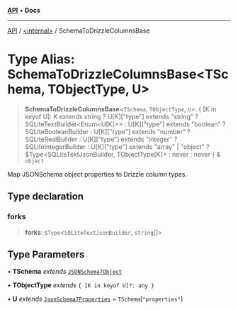 [**API**](../../README.md) • **Docs**

***

[API](../../README.md) / [\<internal\>](../README.md) / SchemaToDrizzleColumnsBase

# Type Alias: SchemaToDrizzleColumnsBase\<TSchema, TObjectType, U\>

> **SchemaToDrizzleColumnsBase**\<`TSchema`, `TObjectType`, `U`\>: \{ \[K in keyof U\]: K extends string ? U\[K\]\["type"\] extends "string" ? SQLiteTextBuilder\<Enum\<U\[K\]\>\> : U\[K\]\["type"\] extends "boolean" ? SQLiteBooleanBuilder : U\[K\]\["type"\] extends "number" ? SQLiteRealBuilder : U\[K\]\["type"\] extends "integer" ? SQLiteIntegerBuilder : U\[K\]\["type"\] extends "array" \| "object" ? $Type\<SQLiteTextJsonBuilder, TObjectType\[K\]\> : never : never \} & `object`

Map JSONSchema object properties to Drizzle column types.

## Type declaration

### forks

> **forks**: `$Type`\<`SQLiteTextJsonBuilder`, `string`[]\>

## Type Parameters

• **TSchema** *extends* [`JSONSchema7Object`](JSONSchema7Object.md)

• **TObjectType** *extends* `{ [K in keyof U]?: any }`

• **U** *extends* [`JsonSchema7Properties`](JsonSchema7Properties.md) = `TSchema`\[`"properties"`\]

